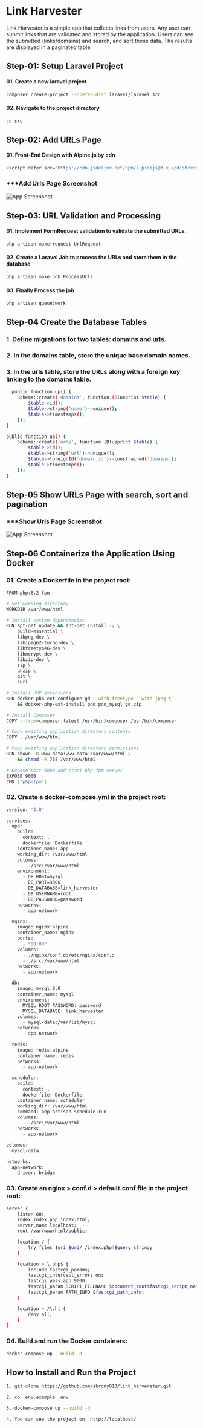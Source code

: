 
# Link Harvester
Link Harvester is a simple app that collects links from users. Any user can submit links that are validated and stored by the application. Users can see the submitted (links/domains) and search, and sort those data. The results are displayed in a paginated table.




## Step-01: Setup Laravel Project

#### 01. Create a new laravel project

```bash
composer create-project --prefer-dist laravel/laravel src
```
#### 02. Navigate to the project directory
```bash
cd src
```



## Step-02: Add URLs Page

#### 01. Front-End Design with Alpine.js by cdn

```bash
<script defer src="https://cdn.jsdelivr.net/npm/alpinejs@3.x.x/dist/cdn.min.js"></script>

```
### ***Add Urls Page Screenshot 
![App Screenshot](https://ronyahmed.xyz/upload/service/page-01.png)



## Step-03: URL Validation and Processing

#### 01. Implement FormRequest validation to validate the submitted URLs.

```bash
php artisan make:request UrlRequest

```
#### 02. Create a Laravel Job to process the URLs and store them in the database
```bash
php artisan make:Job ProcessUrls
```
#### 03. Finally Process the job
```bash
php artisan queue:work
```


## Step-04 Create the Database Tables

### 1. Define migrations for two tables: domains and urls.

### 2. In the domains table, store the unique base domain names.

### 3. In the urls table, store the URLs along with a foreign key linking to the domains table.

```bash
  public function up() {
    Schema::create('domains', function (Blueprint $table) {
        $table->id();
        $table->string('name')->unique();
        $table->timestamps();
    });
}
```

```bash
public function up() {
    Schema::create('urls', function (Blueprint $table) {
        $table->id();
        $table->string('url')->unique();
        $table->foreignId('domain_id')->constrained('domains');
        $table->timestamps();
    });
}
```


## Step-05 Show URLs Page with search, sort and pagination

### ***Show Urls Page Screenshot 

![App Screenshot](https://ronyahmed.xyz/upload/service/page-02.png)



## Step-06 Containerize the Application Using Docker

### 01. Create a Dockerfile in the project root:

```bash 
FROM php:8.2-fpm

# Set working directory
WORKDIR /var/www/html

# Install system dependencies
RUN apt-get update && apt-get install -y \
    build-essential \
    libpng-dev \
    libjpeg62-turbo-dev \
    libfreetype6-dev \
    libmcrypt-dev \
    libzip-dev \
    zip \
    unzip \
    git \
    curl

# Install PHP extensions
RUN docker-php-ext-configure gd --with-freetype --with-jpeg \
    && docker-php-ext-install pdo pdo_mysql gd zip

# Install Composer
COPY --from=composer:latest /usr/bin/composer /usr/bin/composer

# Copy existing application directory contents
COPY . /var/www/html

# Copy existing application directory permissions
RUN chown -R www-data:www-data /var/www/html \
    && chmod -R 755 /var/www/html

# Expose port 9000 and start php-fpm server
EXPOSE 9000
CMD ["php-fpm"]
```
### 02. Create a docker-compose.yml in the project root:

```bash
version: '3.8'

services:
  app:
    build:
      context: .
      dockerfile: Dockerfile
    container_name: app
    working_dir: /var/www/html
    volumes:
      - ./src:/var/www/html
    environment:
      - DB_HOST=mysql
      - DB_PORT=3306
      - DB_DATABASE=link_harvester
      - DB_USERNAME=root
      - DB_PASSWORD=password
    networks:
      - app-network

  nginx:
    image: nginx:alpine
    container_name: nginx
    ports:
      - "80:80"
    volumes:
      - ./nginx/conf.d:/etc/nginx/conf.d
      - ./src:/var/www/html
    networks:
      - app-network

  db:
    image: mysql:8.0
    container_name: mysql
    environment:
      MYSQL_ROOT_PASSWORD: password
      MYSQL_DATABASE: link_harvester
    volumes:
      - mysql-data:/var/lib/mysql
    networks:
      - app-network

  redis:
    image: redis:alpine
    container_name: redis
    networks:
      - app-network

  scheduler:
    build:
      context: .
      dockerfile: Dockerfile
    container_name: scheduler
    working_dir: /var/www/html
    command: php artisan schedule:run
    volumes:
      - ./src:/var/www/html
    networks:
      - app-network

volumes:
  mysql-data:

networks:
  app-network:
    driver: bridge
```

### 03. Create an nginx > conf.d > default.conf file in the project root:

```bash
server {
    listen 80;
    index index.php index.html;
    server_name localhost;
    root /var/www/html/public;

    location / {
        try_files $uri $uri/ /index.php?$query_string;
    }

    location ~ \.php$ {
        include fastcgi_params;
        fastcgi_intercept_errors on;
        fastcgi_pass app:9000;
        fastcgi_param SCRIPT_FILENAME $document_root$fastcgi_script_name;
        fastcgi_param PATH_INFO $fastcgi_path_info;
    }

    location ~ /\.ht {
        deny all;
    }
}
```
### 04. Build and run the Docker containers:

```bash
docker-compose up --build -d
```
## How to Install and Run the Project

```bash 
1. git clone https://github.com/skrony013/link_harverster.git

2. cp .env.example .env

3. docker-compose up --build -d

4. You can see the project on: http://localhost/
```